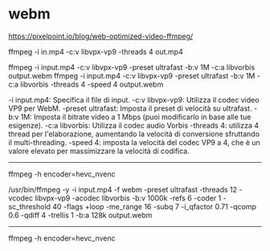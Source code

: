 # webm

<!-- Contenuto migrato da _docs/webm.txt -->

https://pixelpoint.io/blog/web-optimized-video-ffmpeg/

ffmpeg -i in.mp4 -c:v libvpx-vp9 -threads 4 out.mp4

ffmpeg -i input.mp4 -c:v libvpx-vp9 -preset ultrafast -b:v 1M -c:a libvorbis output.webm
ffmpeg -i input.mp4 -c:v libvpx-vp9 -preset ultrafast -b:v 1M -c:a libvorbis -threads 4 -speed 4 output.webm


-i input.mp4: Specifica il file di input.
-c:v libvpx-vp9: Utilizza il codec video VP9 per WebM.
-preset ultrafast: Imposta il preset di velocità su ultrafast.
-b:v 1M: Imposta il bitrate video a 1 Mbps (puoi modificarlo in base alle tue esigenze).
-c:a libvorbis: Utilizza il codec audio Vorbis
-threads 4: utilizza 4 thread per l'elaborazione, aumentando la velocità di conversione sfruttando il multi-threading.
-speed 4: imposta la velocità del codec VP9 a 4, che è un valore elevato per massimizzare la velocità di codifica.


-------------------------------------------

ffmpeg -h encoder=hevc_nvenc  



/usr/bin/ffmpeg -y -i input.mp4 -f webm 
    -preset ultrafast 
    -threads 12 
    -vcodec libvpx-vp9 
    -acodec libvorbis 
    -b:v 1000k 
    -refs 6 
    -coder 1 
    -sc_threshold 40 
    -flags +loop 
    -me_range 16 
    -subq 7 
    -i_qfactor 0.71 
    -qcomp 0.6 
    -qdiff 4 
    -trellis 1 
    -b:a 128k 
    output.webm

----------------------------------
ffmpeg -h encoder=hevc_nvenc  
